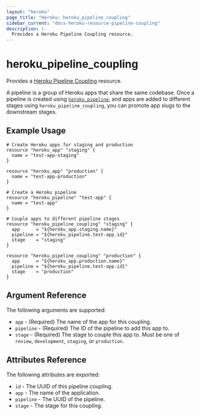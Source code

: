 ```yaml
---
layout: "heroku"
page_title: "Heroku: heroku_pipeline_coupling"
sidebar_current: "docs-heroku-resource-pipeline-coupling"
description: |-
  Provides a Heroku Pipeline Coupling resource.
---
```


# heroku\_pipeline\_coupling


Provides a [Heroku Pipeline Coupling](https://devcenter.heroku.com/articles/pipelines)
resource.

A pipeline is a group of Heroku apps that share the same codebase. Once a
pipeline is created using [`heroku_pipeline`](./pipeline), and apps are added
to different stages using `heroku_pipeline_coupling`, you can promote app slugs
to the downstream stages.

## Example Usage

```hcl
# Create Heroku apps for staging and production
resource "heroku_app" "staging" {
  name = "test-app-staging"
}

resource "heroku_app" "production" {
  name = "test-app-production"
}

# Create a Heroku pipeline
resource "heroku_pipeline" "test-app" {
  name = "test-app"
}

# Couple apps to different pipeline stages
resource "heroku_pipeline_coupling" "staging" {
  app      = "${heroku_app.staging.name}"
  pipeline = "${heroku_pipeline.test-app.id}"
  stage    = "staging"
}

resource "heroku_pipeline_coupling" "production" {
  app      = "${heroku_app.production.name}"
  pipeline = "${heroku_pipeline.test-app.id}"
  stage    = "production"
}
```

## Argument Reference

The following arguments are supported:

* `app` - (Required) The name of the app for this coupling.
* `pipeline` - (Required) The ID of the pipeline to add this app to.
* `stage` - (Required) The stage to couple this app to. Must be one of
`review`, `development`, `staging`, or `production`.

## Attributes Reference

The following attributes are exported:

* `id` - The UUID of this pipeline coupling.
* `app` - The name of the application.
* `pipeline` - The UUID of the pipeline.
* `stage` - The stage for this coupling.
